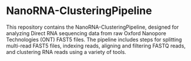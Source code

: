 # NanoRNA-ClusteringPipeline
This repository contains the NanoRNA-ClusteringPipeline, designed for analyzing Direct RNA sequencing data from raw Oxford Nanopore Technologies (ONT) FAST5 files. The pipeline includes steps for splitting multi-read FAST5 files, indexing reads, aligning and filtering FASTQ reads, and clustering RNA reads using a variety of tools.
